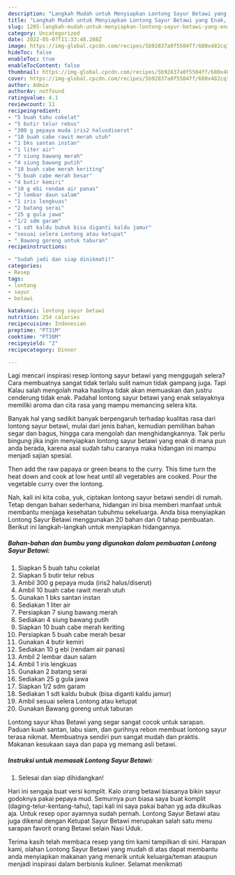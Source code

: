 ```yaml
---
description: "Langkah Mudah untuk Menyiapkan Lontong Sayur Betawi yang Enak, Buat Buka Puasa}"
title: "Langkah Mudah untuk Menyiapkan Lontong Sayur Betawi yang Enak, Buat Buka Puasa}"
slug: 1205-langkah-mudah-untuk-menyiapkan-lontong-sayur-betawi-yang-enak-buat-buka-puasa
category: Uncategorized
date: 2022-05-07T11:33:48.288Z
image: https://img-global.cpcdn.com/recipes/5b92837a0f5504ff/680x482cq70/lontong-sayur-betawi-foto-resep-utama.jpg
hideToc: false
enableToc: true
enableTocContent: false
thumbnail: https://img-global.cpcdn.com/recipes/5b92837a0f5504ff/680x482cq70/lontong-sayur-betawi-foto-resep-utama.jpg
cover: https://img-global.cpcdn.com/recipes/5b92837a0f5504ff/680x482cq70/lontong-sayur-betawi-foto-resep-utama.jpg
author: Admin
authorAv: notfound
ratingvalue: 4.1
reviewcount: 11
recipeingredient:
- "5 buah tahu cokelat"
- "5 butir telur rebus"
- "300 g pepaya muda iris2 halusdiserut"
- "10 buah cabe rawit merah utuh"
- "1 bks santan instan"
- "1 liter air"
- "7 siung bawang merah"
- "4 siung bawang putih"
- "10 buah cabe merah keriting"
- "5 buah cabe merah besar"
- "4 butir kemiri"
- "10 g ebi rendam air panas"
- "2 lembar daun salam"
- "1 iris lengkuas"
- "2 batang serai"
- "25 g gula jawa"
- "1/2 sdm garam"
- "1 sdt kaldu bubuk bisa diganti kaldu jamur"
- "sesuai selera Lontong atau ketupat"
- " Bawang goreng untuk taburan"
recipeinstructions:

- "Sudah jadi dan siap dinikmati!"
categories:
- Resep
tags:
- lontong
- sayur
- betawi

katakunci: lontong sayur betawi 
nutrition: 254 calories
recipecuisine: Indonesian
preptime: "PT31M"
cooktime: "PT30M"
recipeyield: "2"
recipecategory: Dinner

---
```



Lagi mencari inspirasi resep lontong sayur betawi yang menggugah selera? Cara membuatnya sangat tidak terlalu sulit namun tidak gampang juga. Tapi Kalau salah mengolah maka hasilnya tidak akan memuaskan dan justru cenderung tidak enak. Padahal lontong sayur betawi yang enak selayaknya memiliki aroma dan cita rasa yang mampu memancing selera kita.


Banyak hal yang sedikit banyak berpengaruh terhadap kualitas rasa dari lontong sayur betawi, mulai dari jenis bahan, kemudian pemilihan bahan segar dan bagus, hingga cara mengolah dan menghidangkannya. Tak perlu bingung jika ingin menyiapkan lontong sayur betawi yang enak di mana pun anda berada, karena asal sudah tahu caranya maka hidangan ini mampu menjadi sajian spesial.

Then add the raw papaya or green beans to the curry. This time turn the heat down and cook at low heat until all vegetables are cooked. Pour the vegetable curry over the lontong.


Nah, kali ini kita coba, yuk, ciptakan lontong sayur betawi sendiri di rumah. Tetap dengan bahan sederhana, hidangan ini bisa memberi manfaat untuk membantu menjaga kesehatan tubuhmu sekeluarga. Anda bisa menyiapkan Lontong Sayur Betawi menggunakan 20 bahan dan 0 tahap pembuatan. Berikut ini langkah-langkah untuk menyiapkan hidangannya.

<!--inarticleads1-->

##### Bahan-bahan dan bumbu yang digunakan dalam pembuatan Lontong Sayur Betawi:

1. Siapkan 5 buah tahu cokelat
1. Siapkan 5 butir telur rebus
1. Ambil 300 g pepaya muda (iris2 halus/diserut)
1. Ambil 10 buah cabe rawit merah utuh
1. Gunakan 1 bks santan instan
1. Sediakan 1 liter air
1. Persiapkan 7 siung bawang merah
1. Sediakan 4 siung bawang putih
1. Siapkan 10 buah cabe merah keriting
1. Persiapkan 5 buah cabe merah besar
1. Gunakan 4 butir kemiri
1. Sediakan 10 g ebi (rendam air panas)
1. Ambil 2 lembar daun salam
1. Ambil 1 iris lengkuas
1. Gunakan 2 batang serai
1. Sediakan 25 g gula jawa
1. Siapkan 1/2 sdm garam
1. Sediakan 1 sdt kaldu bubuk (bisa diganti kaldu jamur)
1. Ambil sesuai selera Lontong atau ketupat
1. Gunakan  Bawang goreng untuk taburan


Lontong sayur khas Betawi yang segar sangat cocok untuk sarapan. Paduan kuah santan, labu siam, dan gurihnya rebon membuat lontong sayur terasa nikmat. Membuatnya sendiri pun sangat mudah dan praktis. Makanan kesukaan saya dan papa yg memang asli betawi. 

<!--inarticleads2-->

##### Instruksi untuk memasak Lontong Sayur Betawi:


1. Selesai dan siap dihidangkan!

Hari ini sengaja buat versi komplit. Kalo orang betawi biasanya bikin sayur godoknya pakai pepaya mud. Semurnya pun biasa saya buat komplit (daging-telur-kentang-tahu), tapi kali ini saya pakai bahan yg ada dikulkas aja. Untuk resep opor ayamnya sudah pernah. Lontong Sayur Betawi atau juga dikenal dengan Ketupat Sayur Betawi merupakan salah satu menu sarapan favorit orang Betawi selain Nasi Uduk. 

Terima kasih telah membaca resep yang tim kami tampilkan di sini. Harapan kami, olahan Lontong Sayur Betawi yang mudah di atas dapat membantu anda menyiapkan makanan yang menarik untuk keluarga/teman ataupun menjadi inspirasi dalam berbisnis kuliner. Selamat menikmati
